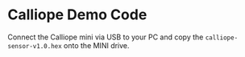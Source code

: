 # Calliope Demo Code

Connect the Calliope mini via USB to your PC and copy the `calliope-sensor-v1.0.hex` onto the MINI drive.